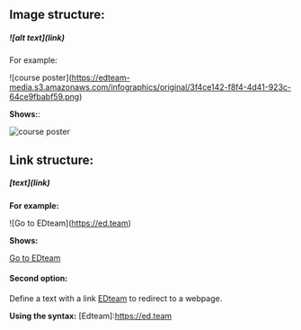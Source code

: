 [//]: # (images)

## Image structure: 
##### \![alt text]\(link)

For example:

\![course poster]\(https://edteam-media.s3.amazonaws.com/infographics/original/3f4ce142-f8f4-4d41-923c-64ce9fbabf59.png)

**Shows:**:

![course poster](https://edteam-media.s3.amazonaws.com/infographics/original/3f4ce142-f8f4-4d41-923c-64ce9fbabf59.png)


[//]: # (![course poster2][markdown])


[//]: # (links)
## Link structure:

##### \[text](link)

**For example:**

\![Go to EDteam]\(https://ed.team)

**Shows:**

[Go to EDteam](https://ed.team)

#### Second option:
Define a text with a link [EDteam] to redirect to a webpage.

**Using the syntax:**
\[Edteam]:https://ed.team

[Edteam]:https://ed.team
[markdown]:https://edteam-media.s3.amazonaws.com/infographics/original/3f4ce142-f8f4-4d41-923c-64ce9fbabf59.png

